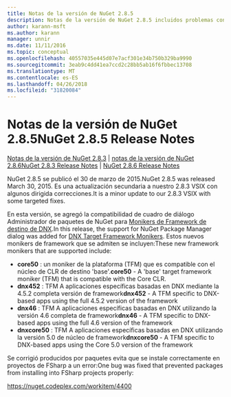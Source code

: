 ```yaml
---
title: Notas de la versión de NuGet 2.8.5
description: Notas de la versión de NuGet 2.8.5 incluidos problemas conocidos, correcciones de errores, las funciones agregadas y dcr.
author: karann-msft
ms.author: karann
manager: unnir
ms.date: 11/11/2016
ms.topic: conceptual
ms.openlocfilehash: 40557035e445d07e7acf301e34b750b329ba9990
ms.sourcegitcommit: 3eab9c4dd41ea7ccd2c28bb5ab16f6fbbec13708
ms.translationtype: MT
ms.contentlocale: es-ES
ms.lasthandoff: 04/26/2018
ms.locfileid: "31820084"
---
```

# <a name="nuget-285-release-notes"></a><span data-ttu-id="15049-103">Notas de la versión de NuGet 2.8.5</span><span class="sxs-lookup"><span data-stu-id="15049-103">NuGet 2.8.5 Release Notes</span></span>

<span data-ttu-id="15049-104">[Notas de la versión de NuGet 2.8.3](../release-notes/nuget-2.8.3.md) | [notas de la versión de NuGet 2.8.6](../release-notes/nuget-2.8.6.md)</span><span class="sxs-lookup"><span data-stu-id="15049-104">[NuGet 2.8.3 Release Notes](../release-notes/nuget-2.8.3.md) | [NuGet 2.8.6 Release Notes](../release-notes/nuget-2.8.6.md)</span></span>

<span data-ttu-id="15049-105">NuGet 2.8.5 se publicó el 30 de marzo de 2015.</span><span class="sxs-lookup"><span data-stu-id="15049-105">NuGet 2.8.5 was released March 30, 2015.</span></span> <span data-ttu-id="15049-106">Es una actualización secundaria a nuestro 2.8.3 VSIX con algunos dirigida correcciones.</span><span class="sxs-lookup"><span data-stu-id="15049-106">It is a minor update to our 2.8.3 VSIX with some targeted fixes.</span></span>

<span data-ttu-id="15049-107">En esta versión, se agregó la compatibilidad de cuadro de diálogo Administrador de paquetes de NuGet para [Monikers de Framework de destino de DNX](https://github.com/aspnet/dnx).</span><span class="sxs-lookup"><span data-stu-id="15049-107">In this release, the support for NuGet Package Manager dialog was added for [DNX Target Framework Monikers](https://github.com/aspnet/dnx).</span></span>  <span data-ttu-id="15049-108">Estos nuevos monikers de framework que se admiten se incluyen:</span><span class="sxs-lookup"><span data-stu-id="15049-108">These new framework monikers that are supported include:</span></span>

* <span data-ttu-id="15049-109">**core50** : un moniker de la plataforma (TFM) que es compatible con el núcleo de CLR de destino 'base'.</span><span class="sxs-lookup"><span data-stu-id="15049-109">**core50** - A 'base' target framework moniker (TFM) that is compatible with the Core CLR.</span></span>
* <span data-ttu-id="15049-110">**dnx452** : TFM A aplicaciones específicas basadas en DNX mediante la 4.5.2 completa versión de framework</span><span class="sxs-lookup"><span data-stu-id="15049-110">**dnx452** - A TFM specific to DNX-based apps using the full 4.5.2 version of the framework</span></span>
* <span data-ttu-id="15049-111">**dnx46** : TFM A aplicaciones específicas basadas en DNX utilizando la versión 4.6 completa de framework</span><span class="sxs-lookup"><span data-stu-id="15049-111">**dnx46** - A TFM specific to DNX-based apps using the full 4.6 version of the framework</span></span>
* <span data-ttu-id="15049-112">**dnxcore50** : TFM A aplicaciones específicas basadas en DNX utilizando la versión 5.0 de núcleo de framework</span><span class="sxs-lookup"><span data-stu-id="15049-112">**dnxcore50** - A TFM specific to DNX-based apps using the Core 5.0 version of the framework</span></span>

<span data-ttu-id="15049-113">Se corrigió producidos por paquetes evita que se instale correctamente en proyectos de FSharp a un error:</span><span class="sxs-lookup"><span data-stu-id="15049-113">One bug was fixed that prevented packages from installing into FSharp projects properly:</span></span>

https://nuget.codeplex.com/workitem/4400